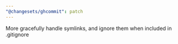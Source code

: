 ```yaml
---
"@changesets/ghcommit": patch
---
```


More gracefully handle symlinks, and ignore them when included in .gitignore
